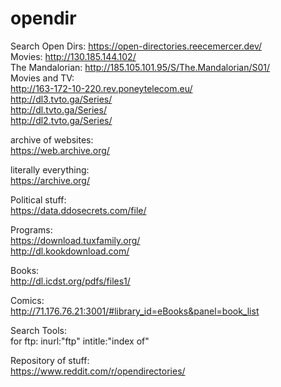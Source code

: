 # opendir

Search Open Dirs: https://open-directories.reecemercer.dev/     
Movies: http://130.185.144.102/      
The Mandalorian: http://185.105.101.95/S/The.Mandalorian/S01/      
Movies and TV:      
http://163-172-10-220.rev.poneytelecom.eu/      
http://dl3.tvto.ga/Series/       
http://dl.tvto.ga/Series/        
http://dl2.tvto.ga/Series/       

archive of websites:       
https://web.archive.org/        




literally everything:        
https://archive.org/       


Political stuff:       
https://data.ddosecrets.com/file/      


Programs:      
https://download.tuxfamily.org/            
http://dl.kookdownload.com/            


Books:         
http://dl.icdst.org/pdfs/files1/        

Comics:      
http://71.176.76.21:3001/#library_id=eBooks&panel=book_list     





Search Tools:      
for ftp: inurl:"ftp" intitle:"index of"      


Repository of stuff:     
https://www.reddit.com/r/opendirectories/    

